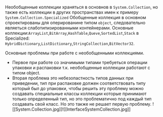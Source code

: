 Необобщенные коллекции храняться в основнов в `System.Collection`, но также есть коллекции в других пространствах имен к примеру `System.Collection.Specialized`
Обобщенные коллекция в основном спроектированы для оперированине типом `object`, следовательно являеться слаботипизированными контейнерами.
Основные коллекции:`ArrayList`,`BitArray`,`HashTable`,`Queve`,`SortedList`,`Stack` в Specialized: `HybridDictionary`,`ListDictionary`,`StringCollection`,`BitVector32`.

Основные проблемы при работе с необобщенными коллекциями.
- Первое при работе со значимыми типами требуеться операции упаковки и распаковки т.к. необобщенные коллекции работают с типом object.
- Вторая проблема это небезопастность типов данных при приведении, тип при распаковке должен соответствовать типу который был до упаковки, чтобы решить эту проблему можно создавать специальные классы коллекции которые принимают только определенный тип, но это проблематично под каждый тип создавать свой класс. Но это также не решает первую проблему.
![[System.Collection.jpg]]![[InterfaceSystemCollection.jpg]]